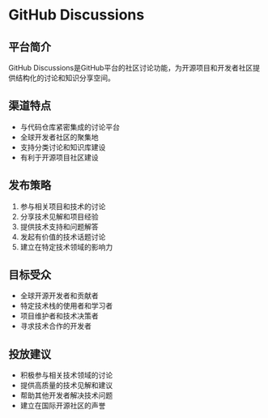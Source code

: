 # GitHub Discussions

## 平台简介
GitHub Discussions是GitHub平台的社区讨论功能，为开源项目和开发者社区提供结构化的讨论和知识分享空间。

## 渠道特点
- 与代码仓库紧密集成的讨论平台
- 全球开发者社区的聚集地
- 支持分类讨论和知识库建设
- 有利于开源项目社区建设

## 发布策略
1. 参与相关项目和技术的讨论
2. 分享技术见解和项目经验
3. 提供技术支持和问题解答
4. 发起有价值的技术话题讨论
5. 建立在特定技术领域的影响力

## 目标受众
- 全球开源开发者和贡献者
- 特定技术栈的使用者和学习者
- 项目维护者和技术决策者
- 寻求技术合作的开发者

## 投放建议
- 积极参与相关技术领域的讨论
- 提供高质量的技术见解和建议
- 帮助其他开发者解决技术问题
- 建立在国际开源社区的声誉